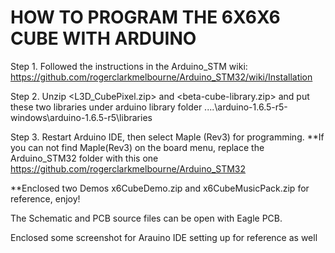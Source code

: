 # HOW TO PROGRAM THE 6X6X6 CUBE WITH ARDUINO

Step 1.     Followed the instructions in the Arduino_STM wiki: https://github.com/rogerclarkmelbourne/Arduino_STM32/wiki/Installation

Step 2. 	  Unzip <L3D_CubePixel.zip> and <beta-cube-library.zip> and put these two libraries under arduino library folder  ..\..\arduino-1.6.5-r5-windows\arduino-1.6.5-r5\libraries

Step 3.        Restart Arduino IDE, then select Maple (Rev3) for programming.
**If you can not find Maple(Rev3) on the board menu, replace the Arduino_STM32 folder with this one https://github.com/rogerclarkmelbourne/Arduino_STM32

**Enclosed two Demos x6CubeDemo.zip and x6CubeMusicPack.zip for reference, enjoy!

The Schematic and PCB source files can be open with Eagle PCB.

Enclosed some screenshot for Arauino IDE setting up for reference as well
